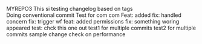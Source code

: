 MYREPO3
This si testing changelog based on tags \
Doing conventional commit
Test for com com
Feat: added
fix: handled concern
fix: trigger wf
feat: added permissions
fix: something woring appeared
test: chck this one out
test1 for multiple commits
test2 for multiple commits
sample change
check on performance
